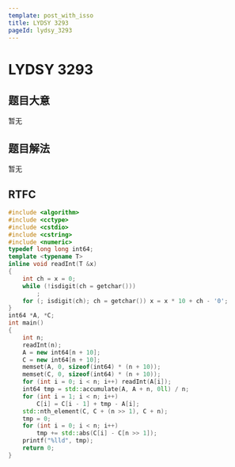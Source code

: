 ```yaml
---
template: post_with_isso
title: LYDSY 3293
pageId: lydsy_3293
---
```


# LYDSY 3293
<span id="poem"></span><script>$(function(){$.ajax('/api/poem?rnd='+Date.now()+Math.random()).done(function(data){$('#poem').text(data);});});</script>
## 题目大意
暂无

## 题目解法
暂无

## RTFC

```cpp
#include <algorithm>
#include <cctype>
#include <cstdio>
#include <cstring>
#include <numeric>
typedef long long int64;
template <typename T>
inline void readInt(T &x)
{
    int ch = x = 0;
    while (!isdigit(ch = getchar()))
        ;
    for (; isdigit(ch); ch = getchar()) x = x * 10 + ch - '0';
}
int64 *A, *C;
int main()
{
    int n;
    readInt(n);
    A = new int64[n + 10];
    C = new int64[n + 10];
    memset(A, 0, sizeof(int64) * (n + 10));
    memset(C, 0, sizeof(int64) * (n + 10));
    for (int i = 0; i < n; i++) readInt(A[i]);
    int64 tmp = std::accumulate(A, A + n, 0ll) / n;
    for (int i = 1; i < n; i++)
        C[i] = C[i - 1] + tmp - A[i];
    std::nth_element(C, C + (n >> 1), C + n);
    tmp = 0;
    for (int i = 0; i < n; i++)
        tmp += std::abs(C[i] - C[n >> 1]);
    printf("%lld", tmp);
    return 0;
}
```
<div id="__comment"></div>
